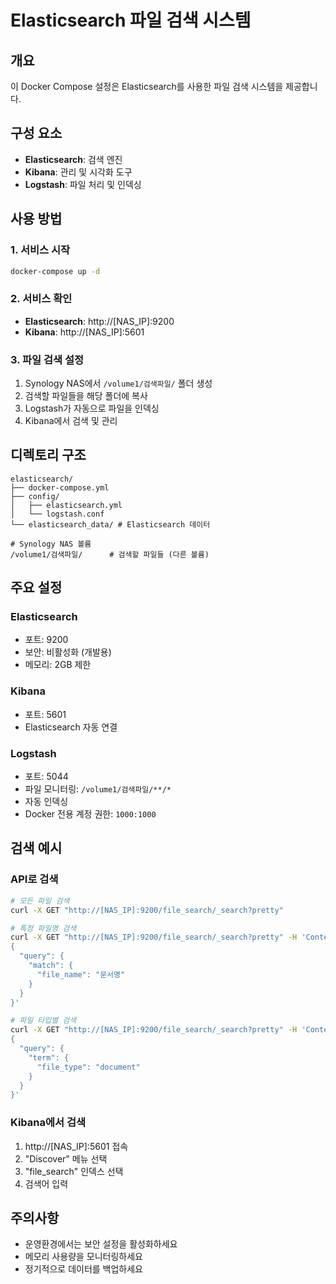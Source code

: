 # Elasticsearch 파일 검색 시스템

## 개요
이 Docker Compose 설정은 Elasticsearch를 사용한 파일 검색 시스템을 제공합니다.

## 구성 요소
- **Elasticsearch**: 검색 엔진
- **Kibana**: 관리 및 시각화 도구
- **Logstash**: 파일 처리 및 인덱싱

## 사용 방법

### 1. 서비스 시작
```bash
docker-compose up -d
```

### 2. 서비스 확인
- **Elasticsearch**: http://[NAS_IP]:9200
- **Kibana**: http://[NAS_IP]:5601

### 3. 파일 검색 설정
1. Synology NAS에서 `/volume1/검색파일/` 폴더 생성
2. 검색할 파일들을 해당 폴더에 복사
3. Logstash가 자동으로 파일을 인덱싱
4. Kibana에서 검색 및 관리

## 디렉토리 구조
```
elasticsearch/
├── docker-compose.yml
├── config/
│   ├── elasticsearch.yml
│   └── logstash.conf
└── elasticsearch_data/ # Elasticsearch 데이터

# Synology NAS 볼륨
/volume1/검색파일/      # 검색할 파일들 (다른 볼륨)
```

## 주요 설정

### Elasticsearch
- 포트: 9200
- 보안: 비활성화 (개발용)
- 메모리: 2GB 제한

### Kibana
- 포트: 5601
- Elasticsearch 자동 연결

### Logstash
- 포트: 5044
- 파일 모니터링: `/volume1/검색파일/**/*`
- 자동 인덱싱
- Docker 전용 계정 권한: `1000:1000`

## 검색 예시

### API로 검색
```bash
# 모든 파일 검색
curl -X GET "http://[NAS_IP]:9200/file_search/_search?pretty"

# 특정 파일명 검색
curl -X GET "http://[NAS_IP]:9200/file_search/_search?pretty" -H 'Content-Type: application/json' -d'
{
  "query": {
    "match": {
      "file_name": "문서명"
    }
  }
}'

# 파일 타입별 검색
curl -X GET "http://[NAS_IP]:9200/file_search/_search?pretty" -H 'Content-Type: application/json' -d'
{
  "query": {
    "term": {
      "file_type": "document"
    }
  }
}'
```

### Kibana에서 검색
1. http://[NAS_IP]:5601 접속
2. "Discover" 메뉴 선택
3. "file_search" 인덱스 선택
4. 검색어 입력

## 주의사항
- 운영환경에서는 보안 설정을 활성화하세요
- 메모리 사용량을 모니터링하세요
- 정기적으로 데이터를 백업하세요
